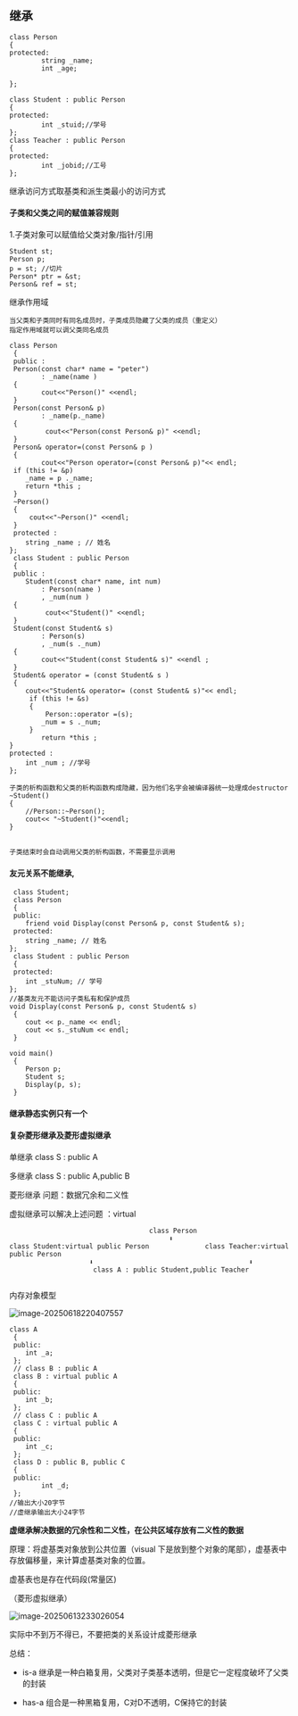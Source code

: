 ## 继承

```
class Person
{
protected:
		string _name;
		int _age;

};

class Student : public Person
{
protected:
		int _stuid;//学号
};
class Teacher : public Person
{
protected:
		int _jobid;//工号
};
```

继承访问方式取基类和派生类最小的访问方式

#### 子类和父类之间的赋值兼容规则

1.子类对象可以赋值给父类对象/指针/引用

```
Student st;
Person p;
p = st; //切片
Person* ptr = &st;  
Person& ref = st;
```



继承作用域

```
当父类和子类同时有同名成员时，子类成员隐藏了父类的成员（重定义）
指定作用域就可以调父类同名成员
```



```
class Person
 {
 public :
 Person(const char* name = "peter")
 		: _name(name )
 {
 		cout<<"Person()" <<endl;
 }
 Person(const Person& p)
 		: _name(p._name)
 {
		 cout<<"Person(const Person& p)" <<endl;
 }
 Person& operator=(const Person& p )
 {
 		cout<<"Person operator=(const Person& p)"<< endl;
 if (this != &p)
 	_name = p ._name;
 	return *this ;
 }
 ~Person()
 {
	 cout<<"~Person()" <<endl;
 }
 protected :
 	string _name ; // 姓名
};
 class Student : public Person
 {
 public :
 	Student(const char* name, int num)
 		: Person(name )
 		, _num(num )
 {
		 cout<<"Student()" <<endl;
 }
 Student(const Student& s)
 		: Person(s)
 		, _num(s ._num)
 {
 		cout<<"Student(const Student& s)" <<endl ;
 }
 Student& operator = (const Student& s )
 {
 	cout<<"Student& operator= (const Student& s)"<< endl;
     if (this != &s)
     {
         Person::operator =(s);
        _num = s ._num;
     }
        return *this ;
} 
protected :
    int _num ; //学号
};

子类的析构函数和父类的析构函数构成隐藏，因为他们名字会被编译器统一处理成destructor
~Student()
{
	//Person::~Person();
	cout<< "~Student()"<<endl;
}


子类结束时会自动调用父类的析构函数，不需要显示调用
```



#### 友元关系不能继承,

```
 class Student;
 class Person
 {
 public:
    friend void Display(const Person& p, const Student& s);
 protected:
    string _name; // 姓名
};
 class Student : public Person
 {
 protected:
    int _stuNum; // 学号
};
//基类友元不能访问子类私有和保护成员
void Display(const Person& p, const Student& s)
 {
    cout << p._name << endl;
    cout << s._stuNum << endl;
 }
 
void main()
 {
    Person p;
    Student s;
    Display(p, s);
 }

```



#### 继承静态实例只有一个

#### 复杂菱形继承及菱形虚拟继承

单继承	class S : public A

多继承	class S : public A,public B

菱形继承  问题：数据冗余和二义性

虚拟继承可以解决上述问题 ：virtual

```
								   class Person
									    ⬇	
class Student:virtual public Person              class Teacher:virtual public Person
                    ⬇										⬇
                     class A : public Student,public Teacher
                      
```

内存对象模型

![image-20250618220407557](C:\Users\LIYUFENG\AppData\Roaming\Typora\typora-user-images\image-20250618220407557.png)



```
class A
 {
 public:
 	int _a;
 };
 // class B : public A
 class B : virtual public A
 {
 public:
 	int _b;
 };
 // class C : public A
 class C : virtual public A
 {
 public:
 	int _c;
 };
 class D : public B, public C
 {
 public:
     	int _d;
 };
//输出大小20字节
//虚继承输出大小24字节
```

**虚继承解决数据的冗余性和二义性，在公共区域存放有二义性的数据**

原理：将虚基类对象放到公共位置（visual 下是放到整个对象的尾部），虚基表中存放偏移量，来计算虚基类对象的位置。

虚基表也是存在代码段(常量区)

（菱形虚拟继承）

![image-20250613233026054](C:\Users\LIYUFENG\AppData\Roaming\Typora\typora-user-images\image-20250613233026054.png)



实际中不到万不得已，不要把类的关系设计成菱形继承

总结：

- is-a 继承是一种白箱复用，父类对子类基本透明，但是它一定程度破坏了父类的封装

- has-a 组合是一种黑箱复用，C对D不透明，C保持它的封装

